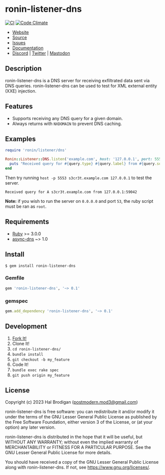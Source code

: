 # ronin-listener-dns

[![CI](https://github.com/ronin-rb/ronin-listener-dns/actions/workflows/ruby.yml/badge.svg)](https://github.com/ronin-rb/ronin-listener-dns/actions/workflows/ruby.yml)
[![Code Climate](https://codeclimate.com/github/ronin-rb/ronin-listener-dns.svg)](https://codeclimate.com/github/ronin-rb/ronin-listener-dns)

* [Website](https://ronin-rb.dev/)
* [Source](https://github.com/ronin-rb/ronin-listener-dns)
* [Issues](https://github.com/ronin-rb/ronin-listener-dns/issues)
* [Documentation](https://ronin-rb.dev/docs/ronin-listener-dns)
* [Discord](https://discord.gg/6WAb3PsVX9) |
  [Twitter](https://twitter.com/ronin_rb) |
  [Mastodon](https://infosec.exchange/@ronin_rb)

## Description

ronin-listener-dns is a DNS server for receiving exfiltrated data sent via DNS
queries. ronin-listener-dns can be used to test for XML external entity (XXE)
injection.

## Features

* Supports receiving any DNS query for a given domain.
* Always returns with `NXDOMAIN` to prevent DNS caching.

## Examples

```ruby
require 'ronin/listener/dns'

Ronin::Listener::DNS.listen('example.com', host: '127.0.0.1', port: 5553) do |query|
  puts "Received query for #{query.type} #{query.label} from #{query.source}"
end
```

Then try running `host -p 5553 s3cr3t.example.com 127.0.0.1` to test the server.

```
Received query for A s3cr3t.example.com from 127.0.0.1:59042
```

**Note:** if you wish to run the server on `0.0.0.0` and port `53`, the ruby
script must be ran as `root`.

## Requirements

* [Ruby] >= 3.0.0
* [async-dns] ~> 1.0

## Install

```shell
$ gem install ronin-listener-dns
```

### Gemfile

```ruby
gem 'ronin-listener-dns', '~> 0.1'
```

### gemspec

```ruby
gem.add_dependency 'ronin-listener-dns', '~> 0.1'
```

## Development

1. [Fork It!](https://github.com/ronin-rb/ronin-listener-dns/fork)
2. Clone It!
3. `cd ronin-listener-dns/`
4. `bundle install`
5. `git checkout -b my_feature`
6. Code It!
7. `bundle exec rake spec`
8. `git push origin my_feature`

## License

Copyright (c) 2023 Hal Brodigan (postmodern.mod3@gmail.com)

ronin-listener-dns is free software: you can redistribute it and/or modify
it under the terms of the GNU Lesser General Public License as published
by the Free Software Foundation, either version 3 of the License, or
(at your option) any later version.

ronin-listener-dns is distributed in the hope that it will be useful,
but WITHOUT ANY WARRANTY; without even the implied warranty of
MERCHANTABILITY or FITNESS FOR A PARTICULAR PURPOSE.  See the
GNU Lesser General Public License for more details.

You should have received a copy of the GNU Lesser General Public License
along with ronin-listener-dns.  If not, see <https://www.gnu.org/licenses/>.

[Ruby]: https://www.ruby-lang.org
[async-dns]: https://github.com/socketry/async-dns#readme
